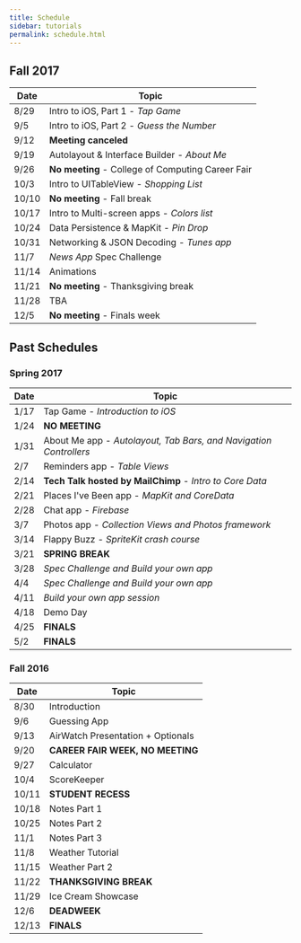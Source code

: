 ```yaml
---
title: Schedule
sidebar: tutorials
permalink: schedule.html
---
```


## Fall 2017

Date   | Topic
-------| -------------
8/29   | Intro to iOS, Part 1 - *Tap Game*
9/5    | Intro to iOS, Part 2 - *Guess the Number*
9/12   | **Meeting canceled**
9/19   | Autolayout & Interface Builder - *About Me*
9/26   | **No meeting** - College of Computing Career Fair
10/3   | Intro to UITableView - *Shopping List*
10/10  | **No meeting** - Fall break
10/17  | Intro to Multi-screen apps - *Colors list*
10/24  | Data Persistence & MapKit - *Pin Drop*
10/31  | Networking & JSON Decoding - *Tunes app*
11/7   | *News App* Spec Challenge
11/14  | Animations
11/21  | **No meeting** - Thanksgiving break
11/28  | TBA
12/5   | **No meeting** - Finals week

## Past Schedules

### Spring 2017

Date   | Topic
-------| -------------
1/17   | Tap Game - *Introduction to iOS*
1/24   | **NO MEETING**
1/31   | About Me app - *Autolayout, Tab Bars, and Navigation Controllers*
2/7    | Reminders app - *Table Views*
2/14   | **Tech Talk hosted by MailChimp** - *Intro to Core Data*
2/21   | Places I've Been app - *MapKit and CoreData*
2/28   | Chat app - *Firebase*
3/7    | Photos app - *Collection Views and Photos framework*
3/14   | Flappy Buzz - *SpriteKit crash course*
3/21   | **SPRING BREAK**
3/28   | *Spec Challenge and Build your own app*
4/4    | *Spec Challenge and Build your own app*
4/11   | *Build your own app session*
4/18   | Demo Day
4/25   | **FINALS**
5/2    | **FINALS**

### Fall 2016

Date   | Topic
-------| -------------
8/30   | Introduction
9/6    | Guessing App
9/13   | AirWatch Presentation + Optionals
9/20   | **CAREER FAIR WEEK, NO MEETING**
9/27   | Calculator
10/4   | ScoreKeeper
10/11  | **STUDENT RECESS**
10/18  | Notes Part 1
10/25  | Notes Part 2
11/1   | Notes Part 3
11/8   | Weather Tutorial
11/15  | Weather Part 2
11/22  | **THANKSGIVING BREAK**
11/29  | Ice Cream Showcase
12/6   | **DEADWEEK**
12/13  | **FINALS**
